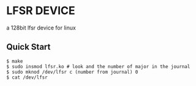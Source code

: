 # LFSR DEVICE
a 128bit lfsr device for linux

## Quick Start

```console
$ make
$ sudo insmod lfsr.ko # look and the number of major in the journal
$ sudo mknod /dev/lfsr c (number from journal) 0
$ cat /dev/lfsr
```


